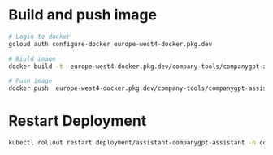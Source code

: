 # Build and push image


```bash
# Login to docker
gcloud auth configure-docker europe-west4-docker.pkg.dev

# Biuld image
docker build -t  europe-west4-docker.pkg.dev/company-tools/companygpt-assistant/companygpt-assistant:latest .

# Push image
docker push  europe-west4-docker.pkg.dev/company-tools/companygpt-assistant/companygpt-assistant:latest
```

# Restart Deployment

```bash
kubectl rollout restart deployment/assistant-companygpt-assistant -n company-tools
```